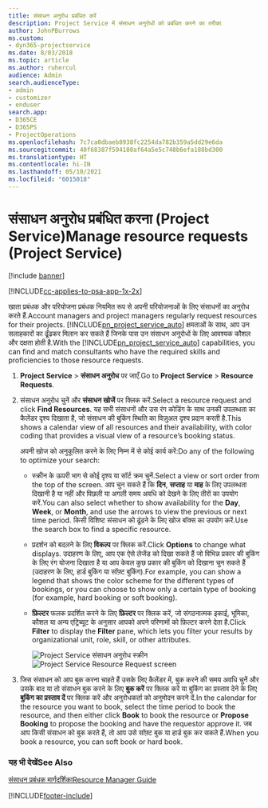 ```yaml
---
title: संसाधन अनुरोध प्रबंधित करें
description: Project Service में संसाधन अनुरोधों को प्रबंधित करने का तरीका
author: JohnPBurrows
ms.custom:
- dyn365-projectservice
ms.date: 8/03/2018
ms.topic: article
ms.author: ruhercul
audience: Admin
search.audienceType:
- admin
- customizer
- enduser
search.app:
- D365CE
- D365PS
- ProjectOperations
ms.openlocfilehash: 7c7ca0dbaeb8938fc2254da782b359a5dd29e6da
ms.sourcegitcommit: 40f68387f594180af64a5e5c748b6efa188bd300
ms.translationtype: HT
ms.contentlocale: hi-IN
ms.lasthandoff: 05/10/2021
ms.locfileid: "6015018"
---
```

# <a name="manage-resource-requests-project-service"></a><span data-ttu-id="2ac78-103">संसाधन अनुरोध प्रबंधित करना (Project Service)</span><span class="sxs-lookup"><span data-stu-id="2ac78-103">Manage resource requests (Project Service)</span></span>

[!include [banner](../includes/psa-now-project-operations.md)]

[!INCLUDE[cc-applies-to-psa-app-1x-2x](../includes/cc-applies-to-psa-app-1x-2x.md)]

<span data-ttu-id="2ac78-104">खाता प्रबंधक और परियोजना प्रबंधक नियमित रूप से अपनी परियोजनाओं के लिए संसाधनों का अनुरोध करते हैं.</span><span class="sxs-lookup"><span data-stu-id="2ac78-104">Account managers and project managers regularly request resources for their projects.</span></span> <span data-ttu-id="2ac78-105">[!INCLUDE[pn_project_service_auto](../includes/pn-project-service-auto.md)] क्षमताओं के साथ, आप उन सलाहकारों का ढूँढकर मिलान कर सकते हैं जिनके पास उन संसाधन अनुरोधों के लिए आवश्यक कौशल और दक्षता होती है.</span><span class="sxs-lookup"><span data-stu-id="2ac78-105">With the [!INCLUDE[pn_project_service_auto](../includes/pn-project-service-auto.md)] capabilities, you can find and match consultants who have the required skills and proficiencies to those resource requests.</span></span>  
  
1. <span data-ttu-id="2ac78-106">**Project Service** > **संसाधन अनुरोध** पर जाएँ.</span><span class="sxs-lookup"><span data-stu-id="2ac78-106">Go to **Project Service** > **Resource Requests**.</span></span>  
  
2. <span data-ttu-id="2ac78-107">संसाधन अनुरोध चुनें और **संसाधन खोजें** पर क्लिक करें.</span><span class="sxs-lookup"><span data-stu-id="2ac78-107">Select a resource request and click **Find Resources**.</span></span> <span data-ttu-id="2ac78-108">यह सभी संसाधनों और उस रंग कोडिंग के साथ उनकी उपलब्धता का कैलेंडर दृश्य दिखाता है, जो संसाधन की बुकिंग स्थिति का विज़ुअल दृश्य प्रदान करती है.</span><span class="sxs-lookup"><span data-stu-id="2ac78-108">This shows a calendar view of all resources and their availability, with color coding that provides a visual view of a resource’s booking status.</span></span>  
  
    <span data-ttu-id="2ac78-109">अपनी खोज को अनुकूलित करने के लिए निम्न में से कोई कार्य करें:</span><span class="sxs-lookup"><span data-stu-id="2ac78-109">Do any of the following to optimize your search:</span></span>  
  
   -   <span data-ttu-id="2ac78-110">स्क्रीन के ऊपरी भाग से कोई दृश्य या सॉर्ट क्रम चुनें.</span><span class="sxs-lookup"><span data-stu-id="2ac78-110">Select a view or sort order from the top of the screen.</span></span> <span data-ttu-id="2ac78-111">आप चुन सकते हैं कि **दिन**, **सप्ताह** या **माह** के लिए उपलब्धता दिखानी है या नहीं और पिछली या अगली समय अवधि को देखने के लिए तीरों का उपयोग करें.</span><span class="sxs-lookup"><span data-stu-id="2ac78-111">You can also select whether to show availability for the **Day**, **Week**, or **Month**, and use the arrows to view the previous or next time period.</span></span> <span data-ttu-id="2ac78-112">किसी विशिष्ट संसाधन को ढूंढने के लिए खोज बॉक्स का उपयोग करें.</span><span class="sxs-lookup"><span data-stu-id="2ac78-112">Use the search box to find a specific resource.</span></span>  
  
   -   <span data-ttu-id="2ac78-113">प्रदर्शन को बदलने के लिए **विकल्प** पर क्लिक करें.</span><span class="sxs-lookup"><span data-stu-id="2ac78-113">Click **Options** to change what displays.</span></span> <span data-ttu-id="2ac78-114">उदाहरण के लिए, आप एक ऐसे लेजेंड को दिखा सकते हैं जो विभिन्न प्रकार की बुकिंग के लिए रंग योजना दिखाता है या आप केवल कुछ प्रकार की बुकिंग को दिखाना चुन सकते हैं (उदाहरण के लिए, हार्ड बुकिंग या सॉफ़्ट बुकिंग).</span><span class="sxs-lookup"><span data-stu-id="2ac78-114">For example, you can show a legend that shows the color scheme for the different types of bookings, or you can choose to show only a certain type of booking (for example, hard booking or soft booking).</span></span>  
  
   -   <span data-ttu-id="2ac78-115">**फ़िल्टर** फलक प्रदर्शित करने के लिए **फ़िल्टर** पर क्लिक करें, जो संगठनात्मक इकाई, भूमिका, कौशल या अन्य एट्रिब्यूट के अनुसार आपको अपने परिणामों को फ़िल्टर करने देता है.</span><span class="sxs-lookup"><span data-stu-id="2ac78-115">Click **Filter** to display the **Filter** pane, which lets you filter your results by organizational unit, role, skill, or other attributes.</span></span>  
  
       <span data-ttu-id="2ac78-116">![Project Service संसाधन अनुरोध स्क्रीन](../psa/media/project-service-resource-request-screen.png "Project Service संसाधन अनुरोध स्क्रीन")</span><span class="sxs-lookup"><span data-stu-id="2ac78-116">![Project Service Resource Request screen](../psa/media/project-service-resource-request-screen.png "Project Service Resource Request screen")</span></span>  
  
3. <span data-ttu-id="2ac78-117">जिस संसाधन को आप बुक करना चाहते हैं उसके लिए कैलेंडर में, बुक करने की समय अवधि चुनें और उसके बाद या तो संसाधन बुक करने के लिए **बुक करें** पर क्लिक करें या बुकिंग का प्रस्ताव देने के लिए **बुकिंग का प्रस्ताव दें** पर क्लिक करें और अनुरोधकर्ता को अनुमोदन करने दें.</span><span class="sxs-lookup"><span data-stu-id="2ac78-117">In the calendar for the resource you want to book, select the time period to book the resource, and then either click **Book** to book the resource or **Propose Booking** to propose the booking and have the requestor approve it.</span></span> <span data-ttu-id="2ac78-118">जब आप किसी संसाधन को बुक करते हैं, तो आप उसे सॉफ़्ट बुक या हार्ड बुक कर सकते हैं.</span><span class="sxs-lookup"><span data-stu-id="2ac78-118">When you book a resource, you can soft book or hard book.</span></span>  
  
### <a name="see-also"></a><span data-ttu-id="2ac78-119">यह भी देखें</span><span class="sxs-lookup"><span data-stu-id="2ac78-119">See Also</span></span>  
 [<span data-ttu-id="2ac78-120">संसाधन प्रबंधक मार्गदर्शिका</span><span class="sxs-lookup"><span data-stu-id="2ac78-120">Resource Manager Guide</span></span>](../psa/resource-manager-guide.md)


[!INCLUDE[footer-include](../includes/footer-banner.md)]